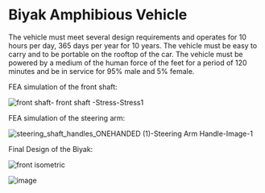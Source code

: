 # Biyak Amphibious Vehicle

The vehicle must meet several design requirements and operates for 10 hours per day, 365 
days per year for 10 years. The vehicle must be easy to carry and to be portable on the 
rooftop of the car. The vehicle must be powered by a medium of the human force of the feet 
for a period of 120 minutes and be in service for 95% male and 5% female.



FEA simulation of the front shaft:


![front shaft- front shaft -Stress-Stress1](https://github.com/user-attachments/assets/d9d3bf96-c3d7-4d63-ad54-1e0ba06d2099)


FEA simulation of the steering arm:

![steering_shaft_handles_ONEHANDED (1)-Steering Arm Handle-Image-1](https://github.com/user-attachments/assets/0344e381-f718-4272-820b-8a6861714b9c)



Final Design of the Biyak:

![front isometric](https://github.com/user-attachments/assets/89a255e8-d355-4009-9263-1f3c1b2f7fdd)


![image](https://github.com/user-attachments/assets/6a5b0088-e1e6-4ecd-9ea3-ad8397e385aa)
